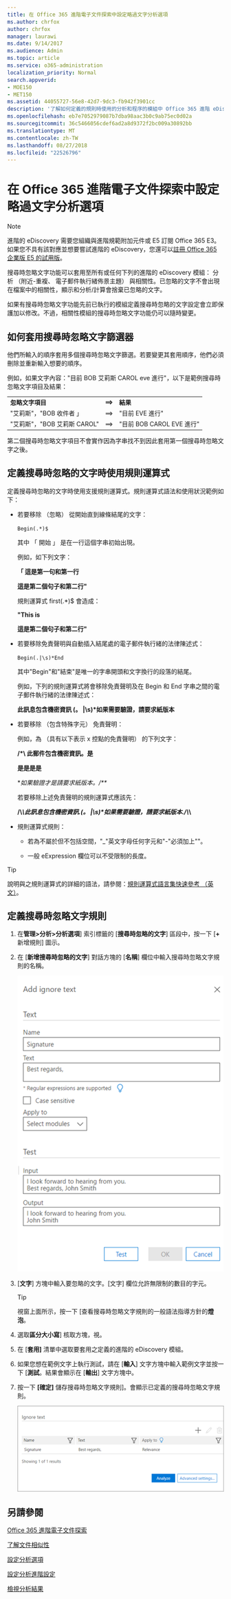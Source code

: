 ```yaml
---
title: 在 Office 365 進階電子文件探索中設定略過文字分析選項
ms.author: chrfox
author: chrfox
manager: laurawi
ms.date: 9/14/2017
ms.audience: Admin
ms.topic: article
ms.service: o365-administration
localization_priority: Normal
search.appverid:
- MOE150
- MET150
ms.assetid: 44055727-56e8-42d7-9dc3-fb942f3901cc
description: '了解如何定義的規則時使用的分析和程序的模組中 Office 365 進階 eDiscovery 搜尋時忽略特定的文字。  '
ms.openlocfilehash: eb7e7052979087b7dba98aac3b0c9ab75ec0d02a
ms.sourcegitcommit: 36c5466056cdef6ad2a8d9372f2bc009a30892bb
ms.translationtype: MT
ms.contentlocale: zh-TW
ms.lasthandoff: 08/27/2018
ms.locfileid: "22526796"
---
```

# <a name="set-ignore-text-option-for-analyze-in-office-365-advanced-ediscovery"></a>在 Office 365 進階電子文件探索中設定略過文字分析選項

> [!NOTE]
> 進階的 eDiscovery 需要您組織與進階規範附加元件或 E5 訂閱 Office 365 E3。如果您不具有該對應並想要嘗試進階的 eDiscovery，您還可以[註冊 Office 365 企業版 E5 的試用版](https://go.microsoft.com/fwlink/p/?LinkID=698279)。 
  
搜尋時忽略文字功能可以套用至所有或任何下列的進階的 eDiscovery 模組： 分析 （附近-重複、 電子郵件執行緒佈景主題） 與相關性。已忽略的文字不會出現在檔案中的相關性，顯示和分析/計算會捨棄已忽略的文字。
  
如果有搜尋時忽略文字功能先前已執行的模組定義搜尋時忽略的文字設定會立即保護加以修改。不過，相關性模組的搜尋時忽略文字功能仍可以隨時變更。
  
## <a name="how-ignore-text-filters-are-applied"></a>如何套用搜尋時忽略文字篩選器

他們所輸入的順序套用多個搜尋時忽略文字篩選。若要變更其套用順序，他們必須刪除並重新輸入想要的順序。
  
例如，如果文字內容："目前 BOB 艾莉斯 CAROL eve 進行"，以下是範例搜尋時忽略文字項目及結果：
  
||||
|:-----|:-----|:-----|
|**忽略文字項目** <br/> |**==\>** <br/> |**結果** <br/> |
|"艾莉斯"，"BOB 收件者 」  <br/> |==\>  <br/> |"目前 EVE 進行"  <br/> |
|"艾莉斯"，"BOB 艾莉斯 CAROL"  <br/> |==\>  <br/> |"目前 BOB CAROL EVE 進行"  <br/> |
   
第二個搜尋時忽略文字項目不會實作因為字串找不到因此套用第一個搜尋時忽略文字之後。
  
## <a name="use-regular-expressions-when-defining-ignore-text"></a>定義搜尋時忽略的文字時使用規則運算式

定義搜尋時忽略的文字時使用支援規則運算式。規則運算式語法和使用狀況範例如下：
  
- 若要移除 （忽略） 從開始直到線條結尾的文字：
    
     `Begin(.*)$`
    
    其中 「 開始 」 是在一行這個字串初始出現。
    
    例如，如下列文字：
    
    **「 這是第一句和第一行**
    
    **這是第二個句子和第二行"**
    
    規則運算式 first(.\*)$ 會造成：
    
    **"This is**
    
    **這是第二個句子和第二行"**
    
- 若要移除免責聲明與自動插入結尾處的電子郵件執行緒的法律陳述式：
    
     `Begin(.|\s)*End`
    
    其中"Begin"和"結束"是唯一的字串開頭和文字換行的段落的結尾。 
    
    例如，下列的規則運算式將會移除免責聲明及在 Begin 和 End 字串之間的電子郵件執行緒的法律陳述式：
    
    **此訊息包含機密資訊 (。 |\s)\*如果需要驗證，請要求紙版本**
    
- 若要移除 （包含特殊字元） 免責聲明： 
    
    例如，為 （具有以下表示 x 控點的免責聲明） 的下列文字： 
    
    **/\*\ 此郵件包含機密資訊。是**
    
    **是是是是**
    
    **如果驗證才是請要求紙版本。/\*\**
    
    若要移除上述免責聲明的規則運算式應該先： 
    
    **\/\\*\\此訊息包含機密資訊\.(。 |\s)\*如果需要驗證，請要求紙版本\.\/\\*\\**
    
- 規則運算式規則：
    
  - 若為不屬於但不包括空間，"_"英文字母任何字元和"-"必須加上"\"。
    
  - 一般 eExpression 欄位可以不受限制的長度。
    
> [!TIP]
> 說明與之規則運算式的詳細的語法，請參閱：[規則運算式語言集快速參考 （英文）](https://msdn.microsoft.com/en-us/library/az24scfc%28v=vs.110%29.aspx)。 
  
## <a name="define-ignore-text-rule"></a>定義搜尋時忽略文字規則

1. 在**管理\>分析\>分析選項**] 索引標籤的 [**搜尋時忽略的文字**] 區段中，按一下 [**+** 新增規則] 圖示。 
    
2. 在 [**新增搜尋時忽略的文字**] 對話方塊的 [**名稱**] 欄位中輸入搜尋時忽略文字規則的名稱。 
    
    ![加入略過的文字](media/98e5129b-2667-4692-86fa-2d0117187a7f.png)
  
3. [**文字**] 方塊中輸入要忽略的文字。[文字] 欄位允許無限制的數目的字元。 
    
    > [!TIP]
    > 視窗上面所示，按一下 [查看搜尋時忽略文字規則的一般語法指導方針的**燈泡**。 
  
4. 選取**區分大小寫**] 核取方塊，視。 
    
5. 在 [**套用]** 清單中選取要套用之定義的進階的 eDiscovery 模組。 
    
6. 如果您想在範例文字上執行測試，請在 [**輸入**] 文字方塊中輸入範例文字並按一下 [**測試**。結果會顯示在 [**輸出**] 文字方塊中。 
    
7. 按一下 **[確定]** 儲存搜尋時忽略文字規則]。會顯示已定義的搜尋時忽略文字規則。 
    
    ![設定忽略文字名稱](media/3a788ac3-4a1c-46c9-89bd-7ff32d68ce23.png)
  
## <a name="see-also"></a>另請參閱

[Office 365 進階電子文件探索](office-365-advanced-ediscovery.md)
  
[了解文件相似性](understand-document-similarity-in-advanced-ediscovery.md)
  
[設定分析選項](set-analyze-options-in-advanced-ediscovery.md)
  
[設定分析進階設定](set-analyze-advanced-settings-in-advanced-ediscovery.md)
  
[檢視分析結果](view-analyze-results-in-advanced-ediscovery.md)

